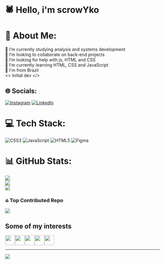 # 🕷 Hello, i'm scrowYko
# 💫 About Me:
🔭 I’m currently studying analysis and systems development<br>
👯 I’m looking to collaborate on back-end projects<br>
🤝 I’m looking for help with js, HTML and CSS<br>
🌱 I’m currently learning HTML, CSS and JavaScript<br>
🌴 I'm from Brazil<br>
<> Initial dev </>

## 🌐 Socials:
[![Instagram](https://img.shields.io/badge/Instagram-%23E4405F.svg?logo=Instagram&logoColor=white)](https://instagram.com/yko.w_) [![LinkedIn](https://img.shields.io/badge/LinkedIn-%230077B5.svg?logo=linkedin&logoColor=white)](https://br.linkedin.com/in/davi-henry-morel-pintos-084929274) 

# 💻 Tech Stack:
![CSS3](https://img.shields.io/badge/css3-%231572B6.svg?style=for-the-badge&logo=css3&logoColor=white) ![JavaScript](https://img.shields.io/badge/javascript-%23323330.svg?style=for-the-badge&logo=javascript&logoColor=%23F7DF1E) ![HTML5](https://img.shields.io/badge/html5-%23E34F26.svg?style=for-the-badge&logo=html5&logoColor=white) 	![Figma](https://img.shields.io/badge/figma-%23F24E1E.svg?style=for-the-badge&logo=figma&logoColor=white)
# 📊 GitHub Stats:
![](https://github-readme-stats.vercel.app/api?username=scrowYko&theme=dark&hide_border=false&include_all_commits=true&count_private=false)<br/>
![](https://github-readme-streak-stats.herokuapp.com/?user=scrowYko&theme=dark&hide_border=false)<br/>
![](https://github-readme-stats.vercel.app/api/top-langs/?username=scrowYko&theme=dark&hide_border=false&include_all_commits=true&count_private=false&layout=compact)

### 🔝 Top Contributed Repo
![](https://github-contributor-stats.vercel.app/api?username=scrowYko&limit=5&theme=dark&combine_all_yearly_contributions=true)

## Some of my interests

<img src="https://www.vectorlogo.zone/logos/javascript/javascript-icon.svg" width="32px"/><img src="https://www.vectorlogo.zone/logos/python/python-icon.svg" width="32px"/><img src="https://www.vectorlogo.zone/logos/w3_css/w3_css-icon.svg" width="32px"/><img src="https://www.vectorlogo.zone/logos/microsoft/microsoft-icon.svg" width="32px"/><img src="https://www.vectorlogo.zone/logos/xbox/xbox-icon.svg" width="32px"/>


-------------
[![](https://visitcount.itsvg.in/api?id=scrowYko&icon=2&color=8)](https://visitcount.itsvg.in)

<!-- Proudly created with GPRM ( https://gprm.itsvg.in ) -->
